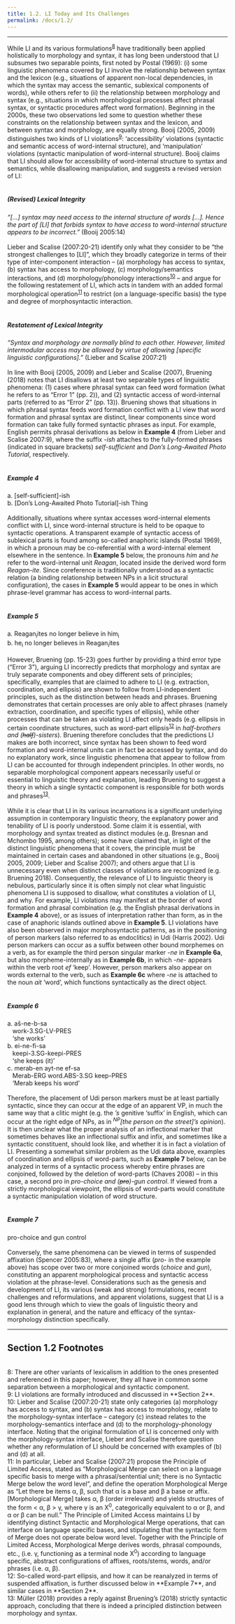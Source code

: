 ```yaml
---
title: 1.2. LI Today and Its Challenges
permalink: /docs/1.2/
---
```


***

While LI and its various formulations<sup>[8](#fn8)</sup> have traditionally been applied holistically to morphology and syntax, it has long been understood that LI subsumes two separable points, first noted by Postal (1969): (i) some linguistic phenomena covered by LI involve the relationship between syntax and the lexicon (e.g., situations of apparent non-local dependencies, in which the syntax may access the semantic, sublexical components of words), while others refer to (ii) the relationship between morphology and syntax (e.g., situations in which morphological processes affect phrasal syntax, or syntactic procedures affect word formation). Beginning in the 2000s, these two observations led some to question whether these constraints on the relationship between syntax and the lexicon, and between syntax and morphology, are equally strong. Booij (2005, 2009) distinguishes two kinds of LI violations<sup>[9](#fn9)</sup>: ‘accessibility’ violations (syntactic and semantic access of word-internal structure), and ‘manipulation’ violations (syntactic manipulation of word-internal structure). Booij claims that LI should allow for accessibility of word-internal structure to syntax and semantics, while disallowing manipulation, and suggests a revised version of LI:  
<br/>
##### **(Revised) Lexical Integrity**  
*“[…] syntax may need access to the internal structure of words […]. Hence the part of [LI] that forbids syntax to have access to word-internal structure appears to be incorrect.”* (Booij 2005:14)  
<br/>
Lieber and Scalise (2007:20-21) identify only what they consider to be “the strongest challenges to [LI]”, which they broadly categorize in terms of their type of inter-component interaction – (a) morphology has access to syntax, (b) syntax has access to morphology, (c) morphology/semantics interactions, and (d) morphology/phonology interactions<sup>[10](#fn10)</sup> – and argue for the following restatement of LI, which acts in tandem with an added formal morphological operation<sup>[11](#fn11)</sup> to restrict (on a language-specific basis) the type and degree of morphosyntactic interaction.  
<br/>
##### **Restatement of Lexical Integrity**  
*“Syntax and morphology are normally blind to each other. However, limited intermodular access may be allowed by virtue of allowing [specific linguistic configurations].”* (Lieber and Scalise 2007:21)  
<br/>
In line with Booij (2005, 2009) and Lieber and Scalise (2007), Bruening (2018) notes that LI disallows at least two separable types of linguistic phenomena: (1) cases where phrasal syntax can feed word formation (what he refers to as “Error 1” (pp. 2)), and (2) syntactic access of word-internal parts (referred to as “Error 2” (pp. 13)). Bruening shows that situations in which phrasal syntax feeds word formation conflict with a LI view that word formation and phrasal syntax are distinct, linear components since word formation can take fully formed syntactic phrases as input. For example, English permits phrasal derivations as below in **Example 4** (from Lieber and Scalise 2007:9), where the suffix -*ish* attaches to the fully-formed phrases (indicated in square brackets) *self-sufficient* and *Don’s Long-Awaited Photo Tutorial*, respectively.  
<br/>
##### **Example 4**  
a.	[self-sufficient]-ish  
b.	[Don’s Long-Awaited Photo Tutorial]-ish Thing  
<br/>
Additionally, situations where syntax accesses word-internal elements conflict with LI, since word-internal structure is held to be opaque to syntactic operations. A transparent example of syntactic access of sublexical parts is found among so-called anaphoric islands (Postal 1969), in which a pronoun may be co-referential with a word-internal element elsewhere in the sentence. In **Example 5** below, the pronouns *him* and *he* refer to the word-internal unit *Reagan*, located inside the derived word form *Reagan-ite*. Since coreference is traditionally understood as a syntactic relation (a binding relationship between NPs in a licit structural configuration), the cases in **Example 5** would appear to be ones in which phrase-level grammar has access to word-internal parts.  
<br/>
##### **Example 5**  
a.	Reagan<sub>i</sub>ites no longer believe in him<sub>i</sub>  
b.	he<sub>i</sub> no longer believes in Reagan<sub>i</sub>ites  
<br/>
However, Bruening (pp. 15-23) goes further by providing a third error type (“Error 3”), arguing LI incorrectly predicts that morphology and syntax are truly separate components and obey different sets of principles; specifically, examples that are claimed to adhere to LI (e.g. extraction, coordination, and ellipsis) are shown to follow from LI-independent principles, such as the distinction between heads and phrases. Bruening demonstrates that certain processes are only able to affect phrases (namely extraction, coordination, and specific types of ellipsis), while other processes that can be taken as violating LI affect only heads (e.g. ellipsis in certain coordinate structures, such as word-part ellipsis<sup>[12](#fn12)</sup> in *half-brothers and (~~half~~)-sisters*). Bruening therefore concludes that the predictions LI makes are both incorrect, since syntax has been shown to feed word formation and word-internal units can in fact be accessed by syntax, and do no explanatory work, since linguistic phenomena that appear to follow from LI can be accounted for through independent principles. In other words, no separable morphological component appears necessarily useful or essential to linguistic theory and explanation, leading Bruening to suggest a theory in which a single syntactic component is responsible for both words and phrases<sup>[13](#fn13)</sup>.  
<br/>
While it is clear that LI in its various incarnations is a significant underlying assumption in contemporary linguistic theory, the explanatory power and tenability of LI is poorly understood. Some claim it is essential, with morphology and syntax treated as distinct modules (e.g. Bresnan and Mchombo 1995, among others); some have claimed that, in light of the distinct linguistic phenomena that it covers, the principle must be maintained in certain cases and abandoned in other situations (e.g., Booij 2005, 2009; Lieber and Scalise 2007); and others argue that LI is unnecessary even when distinct classes of violations are recognized (e.g. Bruening 2018). Consequently, the relevance of LI to linguistic theory is nebulous, particularly since it is often simply not clear what linguistic phenomena LI is supposed to disallow, what constitutes a violation of LI, and why. For example, LI violations may manifest at the border of word formation and phrasal combination (e.g. the English phrasal derivations in **Example 4** above), or as issues of interpretation rather than form, as in the case of anaphoric islands outlined above in **Example 5**. LI violations have also been observed in major morphosyntactic patterns, as in the positioning of person markers (also referred to as endoclitics) in Udi (Harris 2002). Udi person markers can occur as a suffix between other bound morphemes on a verb, as for example the third person singular marker -*ne* in **Example 6a**, but also morpheme-internally as in **Example 6b**, in which -*ne*- appears within the verb root *ef* ‘keep’. However, person markers also appear on words external to the verb, such as **Example 6c** where -*ne* is attached to the noun *ait* ‘word’, which functions syntactically as the direct object.  
<br/>
##### **Example 6**  
a. aš-ne-b-sa  
&nbsp;&nbsp;&nbsp;work-3.SG-LV-PRES  
&nbsp;&nbsp;&nbsp;‘she works’  
b. ei-ne-fi-sa  
&nbsp;&nbsp;&nbsp;keepi-3.SG-keepi-PRES  
&nbsp;&nbsp;&nbsp;‘she keeps (it)’  
c. merab-en ayt-ne ef-sa  
&nbsp;&nbsp;&nbsp;Merab-ERG word.ABS-3.SG keep-PRES  
&nbsp;&nbsp;&nbsp;‘Merab keeps his word’  
<br/>
Therefore, the placement of Udi person markers must be at least partially syntactic, since they can occur at the edge of an apparent VP, in much the same way that a clitic might (e.g. the *’s* genitive ‘suffix’ in English, which can occur at the right edge of NPs, as in *<sup>NP</sup>[the person on the street]’s opinion*). It is then unclear what the proper analysis of an inflectional marker that sometimes behaves like an inflectional suffix and infix, and sometimes like a syntactic constituent, should look like, and whether it is in fact a violation of LI. Presenting a somewhat similar problem as the Udi data above, examples of coordination and ellipsis of word-parts, such as **Example 7** below, can be analyzed in terms of a syntactic process whereby entire phrases are conjoined, followed by the deletion of word-parts (Chaves 2008) – in this case, a second pro in *pro-choice and (~~pro~~)-gun control*. If viewed from a strictly morphological viewpoint, the ellipsis of word-parts would constitute a syntactic manipulation violation of word structure.  
<br/>
##### **Example 7**  
pro-choice and gun control  
<br/>
Conversely, the same phenomena can be viewed in terms of suspended affixation (Spencer 2005:83), where a single affix (*pro*- in the example above) has scope over two or more conjoined words (*choice* and *gun*), constituting an apparent morphological process and syntactic access violation at the phrase-level. Considerations such as the genesis and development of LI, its various (weak and strong) formulations, recent challenges and reformulations, and apparent violations, suggest that LI is a good lens through which to view the goals of linguistic theory and explanation in general, and the nature and efficacy of the syntax-morphology distinction specifically.  

***

## Section 1.2 Footnotes  
<br/>
<a name="fn8">8</a>: There are other variants of lexicalism in addition to the ones presented and referenced in this paper; however, they all have in common some separation between a morphological and syntactic component.   
<br/>
<a name="fn9">9</a>: LI violations are formally introduced and discussed in **Section 2**.  
<br/>
<a name="fn10">10</a>: Lieber and Scalise (2007:20-21) state only categories (a) morphology has access to syntax, and (b) syntax has access to morphology, relate to the morphology-syntax interface – category (c) instead relates to the morphology-semantics interface and (d) to the morphology-phonology interface. Noting that the original formulation of LI is concerned only with the morphology-syntax interface, Lieber and Scalise therefore question whether any reformulation of LI should be concerned with examples of (b) and (d) at all.  
<br/>
<a name="fn11">11</a>: In particular, Lieber and Scalise (2007:21) propose the Principle of Limited Access, stated as “Morphological Merge can select on a language specific basis to merge with a phrasal/sentential unit; there is no Syntactic Merge below the word level”, and define the operation Morphological Merge as “Let there be items α, β, such that α is a base and β a base or affix. [Morphological Merge] takes α, β (order irrelevant) and yields structures of the form < α, β > γ, where γ is an X<sup>0</sup>, categorically equivalent to α or β, and α or β can be null.” The Principle of Limited Access maintains LI by identifying distinct Syntactic and Morphological Merge operations, that can interface on language specific bases, and stipulating that the syntactic form of Merge does not operate below word level. Together with the Principle of Limited Access, Morphological Merge derives words, phrasal compounds, etc., (i.e. γ, functioning as a terminal node X<sup>0</sup>) according to language specific, abstract configurations of affixes, roots/stems, words, and/or phrases (i.e. α, β).  
<br/>
<a name="fn12">12</a>: So-called word-part ellipsis, and how it can be reanalyzed in terms of suspended affixation, is further discussed below in **Example 7**, and similar cases in **Section 2**.  
<br/>
<a name="fn13">13</a>: Müller (2018) provides a reply against Bruening’s (2018) strictly syntactic approach, concluding that there is indeed a principled distinction between morphology and syntax.  
